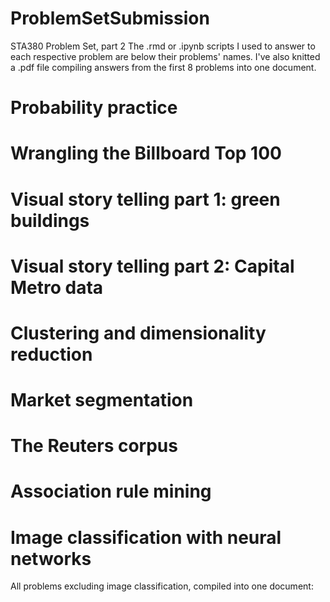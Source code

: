 # ProblemSetSubmission
STA380 Problem Set, part 2
The .rmd or .ipynb scripts I used to answer to each respective problem are below their problems' names. I've also knitted a .pdf file compiling answers from the first 8 problems into one document.

# Probability practice


# Wrangling the Billboard Top 100

# Visual story telling part 1: green buildings

# Visual story telling part 2: Capital Metro data

# Clustering and dimensionality reduction

# Market segmentation

# The Reuters corpus

# Association rule mining

# Image classification with neural networks

All problems excluding image classification, compiled into one document:
